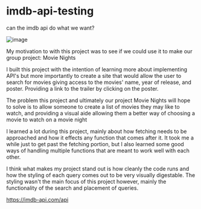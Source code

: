 # imdb-api-testing
can the imdb api do what we want?

![image](https://user-images.githubusercontent.com/50307506/171077580-56b930aa-4261-455c-a95f-aca0a7a76c7e.png)

My motivation to with this project was to see if we could use it to make our group project: Movie Nights

I built this project with the intention of learning more about implementing API's but more importantly to create a site that would allow the user to search for movies giving access to the movies' name, year of release, and poster. Providing a link to the trailer by clicking on the poster.

The problem this project and ultimately our project Movie Nights will hope to solve is to allow someone to create a list of movies they may like to watch, and providing a visual aide allowing them a better way of choosing a movie to watch on a movie night

I learned a lot during this project, mainly about how fetching needs to be approached and how it effects any function that comes after it. It took me a while just to get past the fetching portion, but I also learned some good ways of handling multiple functions that are meant to work well with each other.

I think what makes my project stand out is how cleanly the code runs and how the styling of each query comes out to be very visually digestable. The styling wasn't the main focus of this project however, mainly the functionality of the search and placement of queries.

https://imdb-api.com/api
